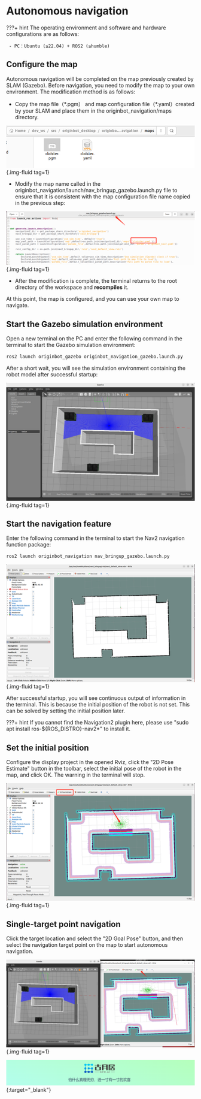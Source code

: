 # **Autonomous navigation**

???+ hint
    The operating environment and software and hardware configurations are as follows:

     - PC：Ubuntu (≥22.04) + ROS2 (≥humble)



## **Configure the map**

Autonomous navigation will be completed on the map previously created by SLAM (Gazebo). Before navigation, you need to modify the map to your own environment. The modification method is as follows:

- Copy the map file（\*.pgm） and map configuration file（\*.yaml）created by your SLAM and place them in the originbot_navigation/maps directory.

![image-20230705220131082](../../assets/img/gazebo_navigation/image-20230705220131082.png){.img-fluid tag=1}

- Modify the map name called in the originbot_navigation/launch/nav_bringup_gazebo.launch.py ​​file to ensure that it is consistent with the map configuration file name copied in the previous step:

![image-20230705220247550](../../assets/img/gazebo_navigation/image-20230705220247550.png){.img-fluid tag=1}

- After the modification is complete, the terminal returns to the root directory of the workspace and  **recompiles** it.

At this point, the map is configured, and you can use your own map to navigate.



## **Start the Gazebo simulation environment**

Open a new terminal on the PC and enter the following command in the terminal to start the Gazebo simulation environment:

```bash
ros2 launch originbot_gazebo originbot_navigation_gazebo.launch.py
```

After a short wait, you will see the simulation environment containing the robot model after successful startup:

![image-20230705220357301](../../assets/img/gazebo_navigation/image-20230705220357301.png){.img-fluid tag=1}



## **Start the navigation feature**

Enter the following command in the terminal to start the Nav2 navigation function package:

```bash
ros2 launch originbot_navigation nav_bringup_gazebo.launch.py
```

![image-20230705220546505](../../assets/img/gazebo_navigation/image-20230705220546505.png){.img-fluid tag=1}

After successful startup, you will see continuous output of information in the terminal. This is because the initial position of the robot is not set. This can be solved by setting the initial position later.

???+ hint
     If you cannot find the Navigation2 plugin here, please use "sudo apt install ros-${ROS_DISTRO}-nav2*" to install it.

## **Set the initial position**

Configure the display project in the opened Rviz, click the "2D Pose Estimate" button in the toolbar, select the initial pose of the robot in the map, and click OK. The warning in the terminal will stop.


![image-20230705220806874](../../assets/img/gazebo_navigation/image-20230705220806874.png){.img-fluid tag=1}



## **Single-target point navigation**

Click the target location and select the "2D Goal Pose" button, and then select the navigation target point on the map to start autonomous navigation.

![image-20230705220916560](../../assets/img/gazebo_navigation/image-20230705220916560.png){.img-fluid tag=1}



[![图片1](../../assets/img/footer.png)](https://www.guyuehome.com/){:target="_blank"}
